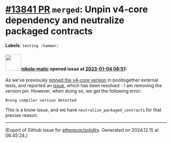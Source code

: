 # [\#13841 PR](https://github.com/ethereum/solidity/pull/13841) `merged`: Unpin v4-core dependency and neutralize packaged contracts
**Labels**: `testing :hammer:`


#### <img src="https://avatars.githubusercontent.com/u/4415530?u=dc3db70e8fbd03f92ca81ee173d57774ce61084d&v=4" width="50">[nikola-matic](https://github.com/nikola-matic) opened issue at [2023-01-04 08:51](https://github.com/ethereum/solidity/pull/13841):

As we've previously [pinned the v4-core version](https://github.com/ethereum/solidity/pull/13806) in pooltogether external tests, and reported an [issue](https://github.com/pooltogether/v4-core/issues/287), which has been resolved - I am removing the version pin. However, when doing so, we get the following error:
```
Wrong compiler version detected
```
This is a know issue, and we have `neutralize_packaged_contracts` for that precise reason.




-------------------------------------------------------------------------------



[Export of Github issue for [ethereum/solidity](https://github.com/ethereum/solidity). Generated on 2024.12.15 at 06:45:24.]
